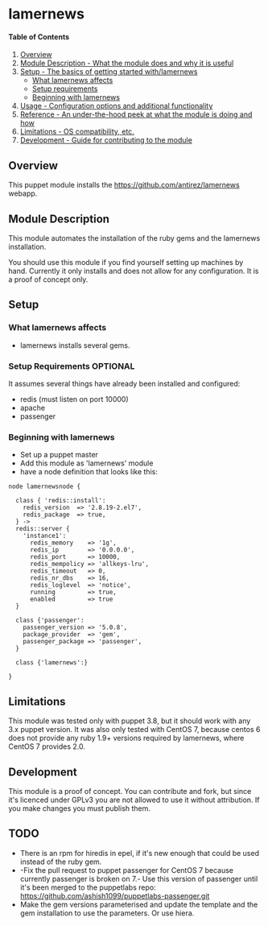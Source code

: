 # lamernews

#### Table of Contents

1. [Overview](#overview)
2. [Module Description - What the module does and why it is useful](#module-description)
3. [Setup - The basics of getting started with/lamernews](#setup)
    * [What lamernews affects](#what-lamernews-affects)
    * [Setup requirements](#setup-requirements)
    * [Beginning with lamernews](#beginning-with-lamernews)
4. [Usage - Configuration options and additional functionality](#usage)
5. [Reference - An under-the-hood peek at what the module is doing and how](#reference)
5. [Limitations - OS compatibility, etc.](#limitations)
6. [Development - Guide for contributing to the module](#development)

## Overview

This puppet module installs the https://github.com/antirez/lamernews webapp.

## Module Description

This module automates the installation of the ruby gems and the lamernews
installation.

You should use this module if you find yourself setting up machines by hand.
Currently it only installs and does not allow for any configuration. It is a
proof of concept only.

## Setup

### What lamernews affects

* lamernews installs several gems.

### Setup Requirements **OPTIONAL**

It assumes several things have already been installed and configured:
- redis (must listen on port 10000)
- apache
- passenger

### Beginning with lamernews

* Set up a puppet master
* Add this module as 'lamernews' module
* have a node definition that looks like this:
```
node lamernewsnode {

  class { 'redis::install':
    redis_version  => '2.8.19-2.el7',
    redis_package  => true,
  } ->
  redis::server {
    'instance1':
      redis_memory    => '1g',
      redis_ip        => '0.0.0.0',
      redis_port      => 10000,
      redis_mempolicy => 'allkeys-lru',
      redis_timeout   => 0,
      redis_nr_dbs    => 16,
      redis_loglevel  => 'notice',
      running         => true,
      enabled         => true
  }

  class {'passenger':
    passenger_version => '5.0.8',
    package_provider  => 'gem',
    passenger_package => 'passenger',
  }

  class {'lamernews':}

}
```


## Limitations

This module was tested only with puppet 3.8, but it should work with any 3.x
puppet version. It was also only tested with CentOS 7, because centos 6
does not provide any ruby 1.9+ versions required by lamernews, where CentOS 7
provides 2.0.

## Development

This module is a proof of concept. You can contribute and fork, but since it's
licenced under GPLv3 you are not allowed to use it without attribution. If you
make changes you must publish them.

## TODO

- There is an rpm for hiredis in epel, if it's new enough that could be used
instead of the ruby gem.
- -Fix the pull request to puppet passenger for CentOS 7 because currently passenger is broken on 7.- Use this version of passenger until it's been merged to the puppetlabs repo: https://github.com/ashish1099/puppetlabs-passenger.git
- Make the gem versions parameterised and update the template and the gem installation to use the parameters. Or use hiera.
